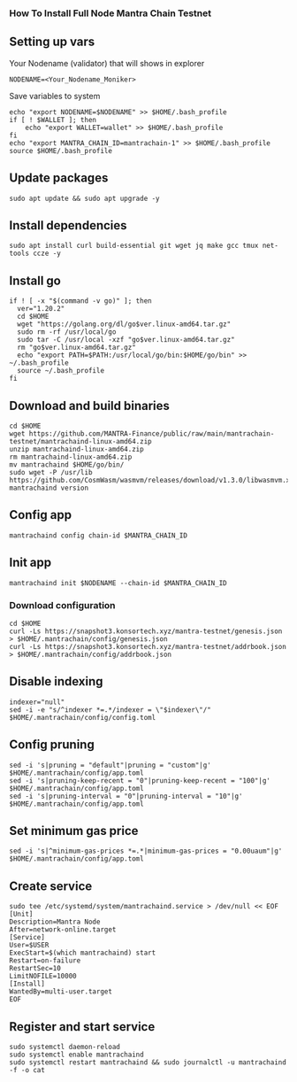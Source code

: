 ### How To Install Full Node Mantra Chain Testnet

## Setting up vars
Your Nodename (validator) that will shows in explorer
```
NODENAME=<Your_Nodename_Moniker>
```

Save variables to system
```
echo "export NODENAME=$NODENAME" >> $HOME/.bash_profile
if [ ! $WALLET ]; then
	echo "export WALLET=wallet" >> $HOME/.bash_profile
fi
echo "export MANTRA_CHAIN_ID=mantrachain-1" >> $HOME/.bash_profile
source $HOME/.bash_profile
```

## Update packages
```
sudo apt update && sudo apt upgrade -y
```

## Install dependencies
```
sudo apt install curl build-essential git wget jq make gcc tmux net-tools ccze -y
```

## Install go
```
if ! [ -x "$(command -v go)" ]; then
  ver="1.20.2"
  cd $HOME
  wget "https://golang.org/dl/go$ver.linux-amd64.tar.gz"
  sudo rm -rf /usr/local/go
  sudo tar -C /usr/local -xzf "go$ver.linux-amd64.tar.gz"
  rm "go$ver.linux-amd64.tar.gz"
  echo "export PATH=$PATH:/usr/local/go/bin:$HOME/go/bin" >> ~/.bash_profile
  source ~/.bash_profile
fi
```

## Download and build binaries
```
cd $HOME
wget https://github.com/MANTRA-Finance/public/raw/main/mantrachain-testnet/mantrachaind-linux-amd64.zip
unzip mantrachaind-linux-amd64.zip
rm mantrachaind-linux-amd64.zip
mv mantrachaind $HOME/go/bin/
sudo wget -P /usr/lib https://github.com/CosmWasm/wasmvm/releases/download/v1.3.0/libwasmvm.x86_64.so
mantrachaind version
```

## Config app
```
mantrachaind config chain-id $MANTRA_CHAIN_ID
```

## Init app
```
mantrachaind init $NODENAME --chain-id $MANTRA_CHAIN_ID
```

### Download configuration
```
cd $HOME
curl -Ls https://snapshot3.konsortech.xyz/mantra-testnet/genesis.json > $HOME/.mantrachain/config/genesis.json
curl -Ls https://snapshot3.konsortech.xyz/mantra-testnet/addrbook.json > $HOME/.mantrachain/config/addrbook.json
```

## Disable indexing
```
indexer="null"
sed -i -e "s/^indexer *=.*/indexer = \"$indexer\"/" $HOME/.mantrachain/config/config.toml
```

## Config pruning
```
sed -i 's|pruning = "default"|pruning = "custom"|g' $HOME/.mantrachain/config/app.toml
sed -i 's|pruning-keep-recent = "0"|pruning-keep-recent = "100"|g' $HOME/.mantrachain/config/app.toml
sed -i 's|pruning-interval = "0"|pruning-interval = "10"|g' $HOME/.mantrachain/config/app.toml
```

## Set minimum gas price
```
sed -i 's|^minimum-gas-prices *=.*|minimum-gas-prices = "0.00uaum"|g' $HOME/.mantrachain/config/app.toml
```

## Create service
```
sudo tee /etc/systemd/system/mantrachaind.service > /dev/null << EOF
[Unit]
Description=Mantra Node
After=network-online.target
[Service]
User=$USER
ExecStart=$(which mantrachaind) start
Restart=on-failure
RestartSec=10
LimitNOFILE=10000
[Install]
WantedBy=multi-user.target
EOF
```

## Register and start service
```
sudo systemctl daemon-reload
sudo systemctl enable mantrachaind
sudo systemctl restart mantrachaind && sudo journalctl -u mantrachaind -f -o cat
```
